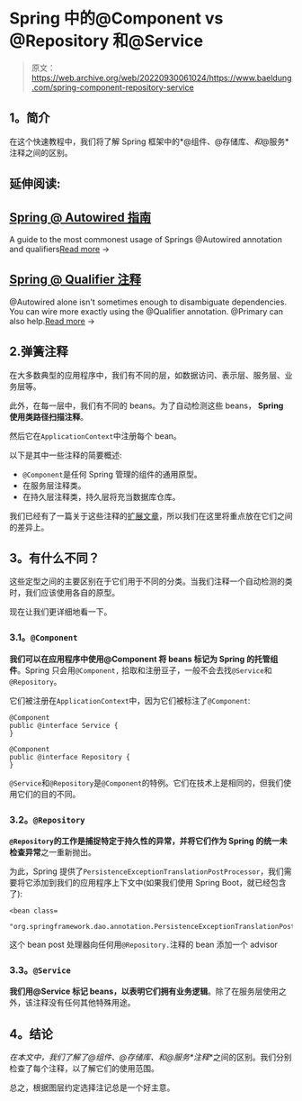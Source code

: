 # Spring 中的@Component vs @Repository 和@Service

> 原文：<https://web.archive.org/web/20220930061024/https://www.baeldung.com/spring-component-repository-service>

## **1。简介**

在这个快速教程中，我们将了解 Spring 框架中的*@组件、@存储库、*和*@服务*注释之间的区别。

## 延伸阅读:

## [Spring @ Autowired 指南](/web/20220827110142/https://www.baeldung.com/spring-autowire)

A guide to the most commonest usage of Springs @Autowired annotation and qualifiers[Read more](/web/20220827110142/https://www.baeldung.com/spring-autowire) →

## [Spring @ Qualifier 注释](/web/20220827110142/https://www.baeldung.com/spring-qualifier-annotation)

@Autowired alone isn't sometimes enough to disambiguate dependencies. You can wire more exactly using the @Qualifier annotation. @Primary can also help.[Read more](/web/20220827110142/https://www.baeldung.com/spring-qualifier-annotation) →

## 2.弹簧注释

在大多数典型的应用程序中，我们有不同的层，如数据访问、表示层、服务层、业务层等。

此外，在每一层中，我们有不同的 beans。为了自动检测这些 beans， **Spring 使用类路径扫描注释**。

然后它在`ApplicationContext`中注册每个 bean。

以下是其中一些注释的简要概述:

*   `@Component`是任何 Spring 管理的组件的通用原型。
*   在服务层注释类。
*   在持久层注释类，持久层将充当数据库仓库。

我们已经有了一篇关于这些注释的[扩展文章](/web/20220827110142/https://www.baeldung.com/spring-bean-annotations)，所以我们在这里将重点放在它们之间的差异上。

## **3。有什么不同？**

这些定型之间的主要区别在于它们用于不同的分类。当我们注释一个自动检测的类时，我们应该使用各自的原型。

现在让我们更详细地看一下。

### **3.1。`@Component`**

**我们可以在应用程序中使用@Component 将 beans 标记为 Spring 的托管组件**。Spring 只会用`@Component,` 拾取和注册豆子，一般不会去找`@Service`和`@Repository`。

它们被注册在`ApplicationContext`中，因为它们被标注了`@Component`:

```
@Component
public @interface Service {
} 
```

```
@Component
public @interface Repository {
} 
```

`@Service`和`@Repository`是`@Component`的特例。它们在技术上是相同的，但我们使用它们的目的不同。

### **3.2。`@Repository`**

**`@Repository`的工作是捕捉特定于持久性的异常，并将它们作为 Spring 的统一未检查异常**之一重新抛出。

为此，Spring 提供了`PersistenceExceptionTranslationPostProcessor`，我们需要将它添加到我们的应用程序上下文中(如果我们使用 Spring Boot，就已经包含了):

```
<bean class=
  "org.springframework.dao.annotation.PersistenceExceptionTranslationPostProcessor"/>
```

这个 bean post 处理器向任何用`@Repository.`注释的 bean 添加一个 advisor

### **3.3。`@Service`**

**我们用@Service 标记 beans，以表明它们拥有业务逻辑**。除了在服务层使用之外，该注释没有任何其他特殊用途。

## **4。结论**

**在本文中，我们了解了*@组件、@存储库、*和*@服务*注释**之间的区别。我们分别检查了每个注释，以了解它们的使用范围。

总之，根据图层约定选择注记总是一个好主意。